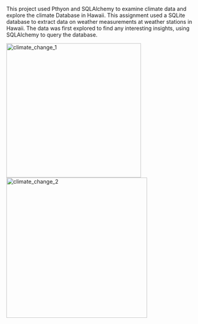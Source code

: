 


This project used Pthyon and SQLAlchemy to examine climate data and explore the climate Database in Hawaii. 
This assignment used a SQLite database to extract data on weather measurements at weather stations in Hawaii. The data was first explored to find any interesting insights, using SQLAlchemy to query the database.


<img width="352" alt="climate_change_1" src="https://user-images.githubusercontent.com/46588030/137401655-8a826e27-0791-41e7-a16d-0fb26325b101.png">


<img width="368" alt="climate_change_2" src="https://user-images.githubusercontent.com/46588030/137401697-797d7a19-3d70-4342-a229-7b89eeb2a24d.png">


